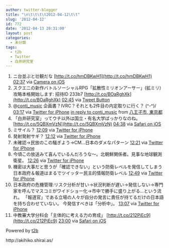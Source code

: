 ```yaml
---
author: twitter-blogger
title: "\n\t\t\t\t2012-04-12\t\t"
slug: '2012-04-12'
id: 772
date: '2012-04-13 20:31:00'
layout: post
categories:
  - 未分類
tags:
  - t2b
  - Twitter
  - 白井研究室
---
```


<div xmlns:georss="http://www.georss.org/georss">

1.  <span><span>ニ台並ぶと壮観だな [http://t.co/hmDBKwH1](http://t.co/hmDBKwH1)</span> <span>[<span>02:37</span>](http://twitter.com/o_ob/status/190433533335048192) <span>via [Camera on iOS](http://www.apple.com)</span></span></span>
2.  <span><span>スクエニの新作バトルソーシャルRPG「拡散性ミリオンアーサー」(拡ミリ)攻略本格開始します: 招待ID 233b7 [http://t.co/BOaRghXk](http://t.co/BOaRghXk)</span> <span>[<span>02:45</span>](http://twitter.com/o_ob/status/190435460814876672) <span>via [Tweet Button](http://twitter.com/tweetbutton)</span></span></span>
3.  <span><span>@[conti_music](http://twitter.com/conti_music "conti_music") 企画書？IVRC？それとも2件目の内定取りに行く？ (^-^)/</span> <span>[<span>03:17</span>](http://twitter.com/o_ob/status/190443643277029376) <span>via [Twitter for iPhone](http://twitter.com/#!/download/iphone)</span> [in reply to conti_music](http://twitter.com/conti_music/status/190379433952149505) from [八王子市, 東京都<span></span>](http://maps.google.com/maps?q=35.65528217,139.33967588)</span></span>
4.  <span><span>「白井研究室」ってウチ以外は国立・有名大学ばっかりなのね。 [http://t.co/5QBXmVzN](http://t.co/5QBXmVzN)</span> <span>[<span>04:38</span>](http://twitter.com/o_ob/status/190464027246329856) <span>via [Safari on iOS](http://www.apple.com)</span></span></span>
5.  <span><span>ミサイル？</span> <span>[<span>12:09</span>](http://twitter.com/o_ob/status/190577309059788801) <span>via [Twitter for iPhone](http://twitter.com/#!/download/iphone)</span></span></span>
6.  <span><span>発射発射サギ？</span> <span>[<span>12:12</span>](http://twitter.com/o_ob/status/190578180761989120) <span>via [Twitter for iPhone](http://twitter.com/#!/download/iphone)</span></span></span>
7.  <span><span>未確認→民放のこの騒ぎよう→CM...日本のダメなパターン</span> <span>[<span>12:21</span>](http://twitter.com/o_ob/status/190580498056224768) <span>via [Twitter for iPhone](http://twitter.com/#!/download/iphone)</span></span></span>
8.  <span><span>今頃この放送みて喜んでいるんだろうな～。北朝鮮関係者。見事な地球観測衛星。</span> <span>[<span>12:26</span>](http://twitter.com/o_ob/status/190581632644812801) <span>via [Twitter for iPhone](http://twitter.com/#!/download/iphone)</span></span></span>
9.  <span><span>機密は大事だと思うが「確認できない」という防衛レベルを発信してしまう日本政府＆報道はまるでツイッター民主的情報防衛レベル</span> <span>[<span>12:49</span>](http://twitter.com/o_ob/status/190587527307075584) <span>via [Twitter for iPhone](http://twitter.com/#!/download/iphone)</span></span></span>
10.  <span><span>日本政府の危機管理:リスク分析が甘い→状況判断が遅い→発信しない→専門家を呼んでマスコミがワイドショー化→市中で勝手に盛り上がる...という流れ。 「報道官」である立場の人々が自分の発言に責任が持てるだけの日本語を持ち合わせていない。 今発信すべきは「分析中」。</span> <span>[<span>13:07</span>](http://twitter.com/o_ob/status/190591955074433024) <span>via [Twitter for iPhone](http://twitter.com/#!/download/iphone)</span></span></span>
11.  <span><span>中教審大学分科会「主体的に考える力の育成」 [http://t.co/212PiEc9](http://t.co/212PiEc9)</span> <span>[<span>23:00</span>](http://twitter.com/o_ob/status/190741120446238721) <span>via [Safari on iOS](http://www.apple.com)</span></span></span>

</div>

Powered by [t2b](http://t2b.utilz.jp/)

<div>http://akihiko.shirai.as/</div>